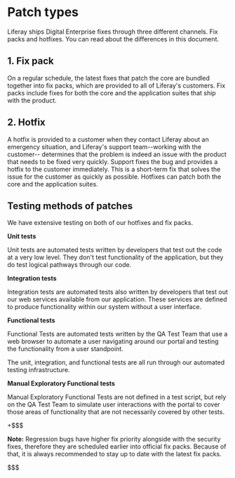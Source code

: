 # Patch types [](id=patch-types)

Liferay ships Digital Enterprise fixes through three different channels. Fix packs and hotfixes. You can read about the differences in this document.

## 1. Fix pack
On a regular schedule, the latest fixes that patch the core are bundled together
into fix packs, which are provided to all of Liferay's customers. Fix packs
include fixes for both the core and the application suites that ship with the
product. 

## 2. Hotfix
A hotfix is provided to a customer when they contact Liferay about an
emergency situation, and Liferay's support team--working with the customer--
determines that the problem is indeed an issue with the product that needs to be
fixed very quickly. Support fixes the bug and provides a hotfix to the customer
immediately. This is a short-term fix that solves the issue for the customer as
quickly as possible. Hotfixes can patch both the core and the application
suites.

## Testing methods of patches
We have extensive testing on both of our hotfixes and fix packs.

**Unit tests**

Unit tests are automated tests written by developers that test out the code at a very low level. They don't test functionality of the application, but they do test logical pathways through our code.

**Integration tests**

Integration tests are automated tests also written by developers that test out our web services available from our application. These services are defined to produce functionality within our system without a user interface.

**Functional tests**

Functional Tests are automated tests written by the QA Test Team that use a web browser to automate a user navigating around our portal and testing the functionality from a user standpoint.

The unit, integration, and functional tests are all run through our automated testing infrastructure.

**Manual Exploratory Functional tests**

Manual Exploratory Functional Tests are not defined in a test script, but rely on the QA Test Team to simulate user interactions with the portal to cover those areas of functionality that are not necessarily covered by other tests.


+$$$

**Note:** Regression bugs have higher fix priority alongside with the security fixes, therefore they are scheduled earlier into official fix packs. Because of that, it is always recommended to stay up to date with the latest fix packs.

$$$